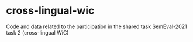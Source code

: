 # cross-lingual-wic
Code and data related to the participation in the shared task SemEval-2021 task 2 (cross-lingual WiC)
